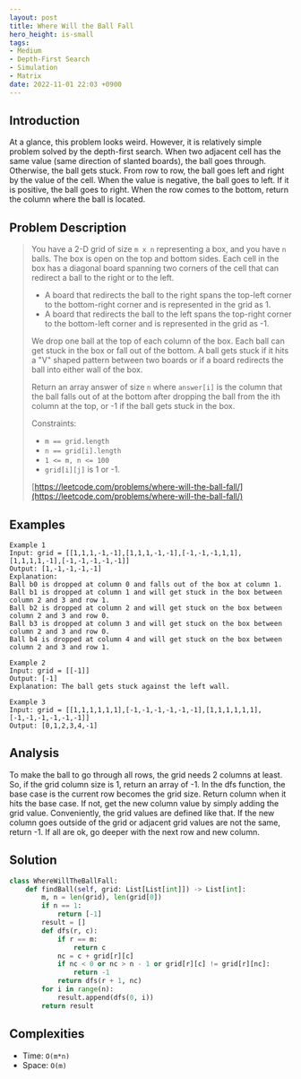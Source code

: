 ```yaml
---
layout: post
title: Where Will the Ball Fall
hero_height: is-small
tags:
- Medium
- Depth-First Search
- Simulation
- Matrix
date: 2022-11-01 22:03 +0900
---
```

## Introduction
At a glance, this problem looks weird.
However, it is relatively simple problem solved by the depth-first search.
When two adjacent cell has the same value (same direction of slanted boards), the ball goes through.
Otherwise, the ball gets stuck.
From row to row, the ball goes left and right by the value of the cell.
When the value is negative, the ball goes to left. If it is positive, the ball goes to right.
When the row comes to the bottom, return the column where the ball is located.

## Problem Description
> You have a 2-D grid of size `m x n` representing a box, and you have `n` balls. The box is open on the top and
> bottom sides. Each cell in the box has a diagonal board spanning two corners of the cell that can redirect a ball to
> the right or to the left.
> - A board that redirects the ball to the right spans the top-left corner to the bottom-right corner and is
>   represented in the grid as 1.
> - A board that redirects the ball to the left spans the top-right corner to the bottom-left corner and is represented
>   in the grid as -1.
>
> We drop one ball at the top of each column of the box. Each ball can get stuck in the box or fall out of the bottom.
> A ball gets stuck if it hits a "V" shaped pattern between two boards or if a board redirects the ball into either
> wall of the box.
>
> Return an array answer of size `n` where `answer[i]` is the column that the ball falls out of at the bottom after
> dropping the ball from the ith column at the top, or -1 if the ball gets stuck in the box.
>
> Constraints:
> - `m == grid.length`
> - `n == grid[i].length`
> - `1 <= m, n <= 100`
> - `grid[i][j]` is 1 or -1.
>
> [https://leetcode.com/problems/where-will-the-ball-fall/](https://leetcode.com/problems/where-will-the-ball-fall/)

## Examples
```
Example 1
Input: grid = [[1,1,1,-1,-1],[1,1,1,-1,-1],[-1,-1,-1,1,1],[1,1,1,1,-1],[-1,-1,-1,-1,-1]]
Output: [1,-1,-1,-1,-1]
Explanation:
Ball b0 is dropped at column 0 and falls out of the box at column 1.
Ball b1 is dropped at column 1 and will get stuck in the box between column 2 and 3 and row 1.
Ball b2 is dropped at column 2 and will get stuck on the box between column 2 and 3 and row 0.
Ball b3 is dropped at column 3 and will get stuck on the box between column 2 and 3 and row 0.
Ball b4 is dropped at column 4 and will get stuck on the box between column 2 and 3 and row 1.
```

```
Example 2
Input: grid = [[-1]]
Output: [-1]
Explanation: The ball gets stuck against the left wall.
```

```
Example 3
Input: grid = [[1,1,1,1,1,1],[-1,-1,-1,-1,-1,-1],[1,1,1,1,1,1],[-1,-1,-1,-1,-1,-1]]
Output: [0,1,2,3,4,-1]
```

## Analysis
To make the ball to go through all rows, the grid needs 2 columns at least.
So, if the grid column size is 1, return an array of -1.
In the dfs function, the base case is the current row becomes the grid size.
Return column when it hits the base case.
If not, get the new column value by simply adding the grid value.
Conveniently, the grid values are defined like that.
If the new column goes outside of the grid or adjacent grid values are not the same, return -1.
If all are ok, go deeper with the next row and new column.


## Solution
```python
class WhereWillTheBallFall:
    def findBall(self, grid: List[List[int]]) -> List[int]:
        m, n = len(grid), len(grid[0])
        if n == 1:
            return [-1]
        result = []
        def dfs(r, c):
            if r == m:
                return c
            nc = c + grid[r][c]
            if nc < 0 or nc > n - 1 or grid[r][c] != grid[r][nc]:
                return -1
            return dfs(r + 1, nc)
        for i in range(n):
            result.append(dfs(0, i))
        return result
```

## Complexities
- Time: `O(m*n)`
- Space: `O(m)`
